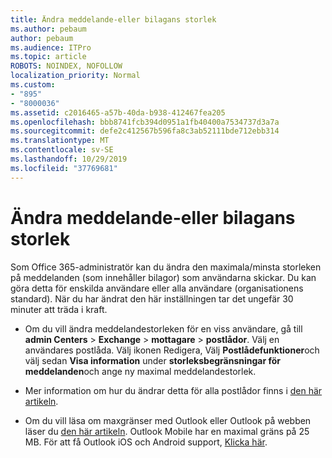 ```yaml
---
title: Ändra meddelande-eller bilagans storlek
ms.author: pebaum
author: pebaum
ms.audience: ITPro
ms.topic: article
ROBOTS: NOINDEX, NOFOLLOW
localization_priority: Normal
ms.custom:
- "895"
- "8000036"
ms.assetid: c2016465-a57b-40da-b938-412467fea205
ms.openlocfilehash: bbb8741fcb394d0951a1fb40400a7534737d3a7a
ms.sourcegitcommit: defe2c412567b596fa8c3ab52111bde712ebb314
ms.translationtype: MT
ms.contentlocale: sv-SE
ms.lasthandoff: 10/29/2019
ms.locfileid: "37769681"
---
```

# <a name="changing-message-or-attachment-size"></a>Ändra meddelande-eller bilagans storlek

Som Office 365-administratör kan du ändra den maximala/minsta storleken på meddelanden (som innehåller bilagor) som användarna skickar. Du kan göra detta för enskilda användare eller alla användare (organisationens standard). När du har ändrat den här inställningen tar det ungefär 30 minuter att träda i kraft.
  
- Om du vill ändra meddelandestorleken för en viss användare, gå till **admin Centers** \> **Exchange** \> **mottagare** \> **postlådor**. Välj en användares postlåda. Välj ikonen Redigera, Välj **Postlådefunktioner**och välj sedan **Visa information** under **storleksbegränsningar för meddelanden**och ange ny maximal meddelandestorlek.

- Mer information om hur du ändrar detta för alla postlådor finns i [den här artikeln](https://www.microsoft.com/microsoft-365/blog/2015/04/15/office-365-now-supports-larger-email-messages-up-to-150-mb/).

- Om du vill läsa om maxgränser med Outlook eller Outlook på webben läser du [den här artikeln](https://technet.microsoft.com/library/exchange-online-limits.aspx#MessageLimits). Outlook Mobile har en maximal gräns på 25 MB. För att få Outlook iOS och Android support, [Klicka här](https://support.office.com/article/Get-in-app-help-for-Outlook-for-iOS-and-Android-218a22d1-9fa5-4889-b689-de1c63493243).
